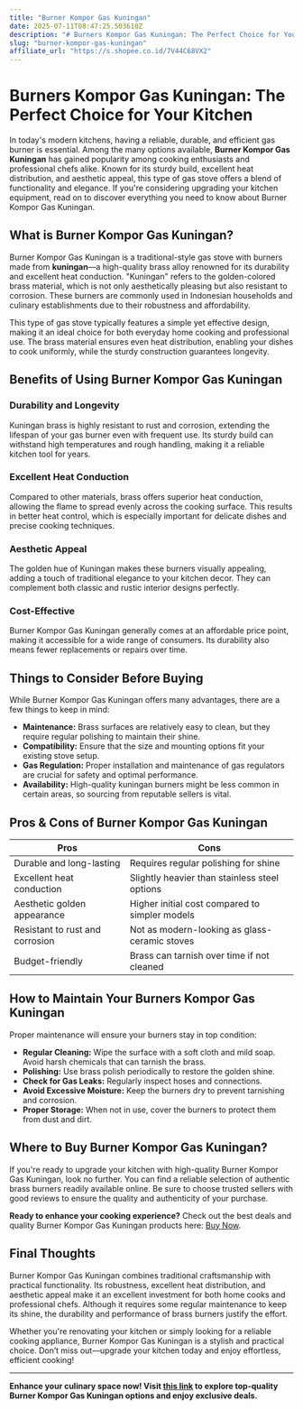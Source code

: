 ```yaml
---
title: "Burner Kompor Gas Kuningan"
date: 2025-07-11T08:47:25.503610Z
description: "# Burners Kompor Gas Kuningan: The Perfect Choice for Your Kitchen..."
slug: "burner-kompor-gas-kuningan"
affiliate_url: "https://s.shopee.co.id/7V44C68VX2"
---
```

# Burners Kompor Gas Kuningan: The Perfect Choice for Your Kitchen

In today's modern kitchens, having a reliable, durable, and efficient gas burner is essential. Among the many options available, **Burner Kompor Gas Kuningan** has gained popularity among cooking enthusiasts and professional chefs alike. Known for its sturdy build, excellent heat distribution, and aesthetic appeal, this type of gas stove offers a blend of functionality and elegance. If you're considering upgrading your kitchen equipment, read on to discover everything you need to know about Burner Kompor Gas Kuningan.

## What is Burner Kompor Gas Kuningan?

Burner Kompor Gas Kuningan is a traditional-style gas stove with burners made from **kuningan**—a high-quality brass alloy renowned for its durability and excellent heat conduction. "Kuningan" refers to the golden-colored brass material, which is not only aesthetically pleasing but also resistant to corrosion. These burners are commonly used in Indonesian households and culinary establishments due to their robustness and affordability.

This type of gas stove typically features a simple yet effective design, making it an ideal choice for both everyday home cooking and professional use. The brass material ensures even heat distribution, enabling your dishes to cook uniformly, while the sturdy construction guarantees longevity.

## Benefits of Using Burner Kompor Gas Kuningan

### Durability and Longevity

Kuningan brass is highly resistant to rust and corrosion, extending the lifespan of your gas burner even with frequent use. Its sturdy build can withstand high temperatures and rough handling, making it a reliable kitchen tool for years.

### Excellent Heat Conduction

Compared to other materials, brass offers superior heat conduction, allowing the flame to spread evenly across the cooking surface. This results in better heat control, which is especially important for delicate dishes and precise cooking techniques.

### Aesthetic Appeal

The golden hue of Kuningan makes these burners visually appealing, adding a touch of traditional elegance to your kitchen decor. They can complement both classic and rustic interior designs perfectly.

### Cost-Effective

Burner Kompor Gas Kuningan generally comes at an affordable price point, making it accessible for a wide range of consumers. Its durability also means fewer replacements or repairs over time.

## Things to Consider Before Buying

While Burner Kompor Gas Kuningan offers many advantages, there are a few things to keep in mind:

- **Maintenance:** Brass surfaces are relatively easy to clean, but they require regular polishing to maintain their shine.
- **Compatibility:** Ensure that the size and mounting options fit your existing stove setup.
- **Gas Regulation:** Proper installation and maintenance of gas regulators are crucial for safety and optimal performance.
- **Availability:** High-quality kuningan burners might be less common in certain areas, so sourcing from reputable sellers is vital.

## Pros & Cons of Burner Kompor Gas Kuningan

| **Pros**                        | **Cons**                             |
|---------------------------------|-------------------------------------|
| Durable and long-lasting      | Requires regular polishing for shine |
| Excellent heat conduction     | Slightly heavier than stainless steel options |
| Aesthetic golden appearance   | Higher initial cost compared to simpler models |
| Resistant to rust and corrosion | Not as modern-looking as glass-ceramic stoves |
| Budget-friendly                 | Brass can tarnish over time if not cleaned |

## How to Maintain Your Burners Kompor Gas Kuningan

Proper maintenance will ensure your burners stay in top condition:

- **Regular Cleaning:** Wipe the surface with a soft cloth and mild soap. Avoid harsh chemicals that can tarnish the brass.
- **Polishing:** Use brass polish periodically to restore the golden shine.
- **Check for Gas Leaks:** Regularly inspect hoses and connections.
- **Avoid Excessive Moisture:** Keep the burners dry to prevent tarnishing and corrosion.
- **Proper Storage:** When not in use, cover the burners to protect them from dust and dirt.

## Where to Buy Burner Kompor Gas Kuningan?

If you're ready to upgrade your kitchen with high-quality Burner Kompor Gas Kuningan, look no further. You can find a reliable selection of authentic brass burners readily available online. Be sure to choose trusted sellers with good reviews to ensure the quality and authenticity of your purchase.

**Ready to enhance your cooking experience?** Check out the best deals and quality Burner Kompor Gas Kuningan products here: [Buy Now](https://s.shopee.co.id/7V44C68VX2).

## Final Thoughts

Burner Kompor Gas Kuningan combines traditional craftsmanship with practical functionality. Its robustness, excellent heat distribution, and aesthetic appeal make it an excellent investment for both home cooks and professional chefs. Although it requires some regular maintenance to keep its shine, the durability and performance of brass burners justify the effort.

Whether you're renovating your kitchen or simply looking for a reliable cooking appliance, Burner Kompor Gas Kuningan is a stylish and practical choice. Don’t miss out—upgrade your kitchen today and enjoy effortless, efficient cooking!

---

**Enhance your culinary space now! Visit [this link](https://s.shopee.co.id/7V44C68VX2) to explore top-quality Burner Kompor Gas Kuningan options and enjoy exclusive deals.**